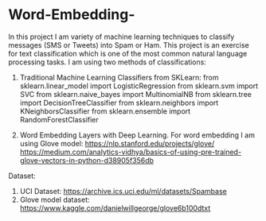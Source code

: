 # Word-Embedding-

In this project I am variety of machine learning techniques to classify messages (SMS or Tweets) into Spam or Ham. This project is an exercise for text classification which is one of the most common natural language processing tasks. I am using two methods of
classifications:
1. Traditional Machine Learning Classifiers from SKLearn:
from sklearn.linear_model import LogisticRegression
from sklearn.svm import SVC
from sklearn.naive_bayes import MultinomialNB
from sklearn.tree import DecisionTreeClassifier
from sklearn.neighbors import KNeighborsClassifier
from sklearn.ensemble import RandomForestClassifier

2. Word Embedding Layers with Deep Learning. For word embedding I am using Glove model:
https://nlp.stanford.edu/projects/glove/
https://medium.com/analytics-vidhya/basics-of-using-pre-trained-glove-vectors-in-python-d38905f356db


Dataset: 
1. UCI Dataset:
https://archive.ics.uci.edu/ml/datasets/Spambase
2. Glove model dataset:
https://www.kaggle.com/danielwillgeorge/glove6b100dtxt
